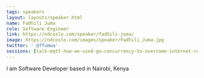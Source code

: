 ```yaml
---
tags: speakers
layout: layouts/speaker.html
name: Fadhili Juma
role: Software Engineer
link: https://ndcoslo.com/speaker/fadhili-juma/
image: https://ndcoslo.com/images/speaker/Fadhili_Juma.jpg
twitter: ' @ffumwa'
sessions: [talk-mqtt-how-we-used-go-concurrency-to-overcome-internet-connectivity-problems-in-africa]
---
```

I am Software Developer based in Nairobi, Kenya